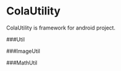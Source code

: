 ColaUtility
=====
ColaUtility is framework for android project.

###Util

###ImageUtil

###MathUtil
